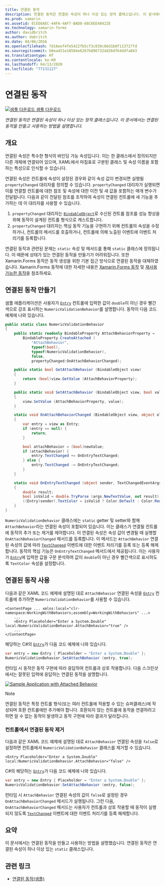 ```yaml
---
title: 연결된 동작
description: 연결된 동작은 연결된 속성이 하나 이상 있는 정적 클래스입니다. 이 문서에서는 연결된 동작을 만들고 사용하는 방법을 설명합니다.
ms.prod: xamarin
ms.assetid: ECEE6AEC-44FA-4AF7-BAD0-88C6EE48422E
ms.technology: xamarin-forms
author: davidbritch
ms.author: dabritch
ms.date: 04/06/2016
ms.openlocfilehash: 7d16eef4fe5422fb5cf3c039c66d1b0f113727fd
ms.sourcegitcommit: b0ea451e18504e6267b896732dd26df64ddfa843
ms.translationtype: HT
ms.contentlocale: ko-KR
ms.lasthandoff: 04/13/2020
ms.locfileid: "77131127"
---
```

# <a name="attached-behaviors"></a>연결된 동작

[![샘플 다운로드](~/media/shared/download.png) 샘플 다운로드](https://docs.microsoft.com/samples/xamarin/xamarin-forms-samples/behaviors-attachednumericvalidationbehavior)

_연결된 동작은 연결된 속성이 하나 이상 있는 정적 클래스입니다. 이 문서에서는 연결된 동작을 만들고 사용하는 방법을 설명합니다._

## <a name="overview"></a>개요

연결된 속성은 특수한 형식의 바인딩 가능 속성입니다. 이는 한 클래스에서 정의되지만 다른 개체에 연결되어 있으며, XAML에서 마침표로 구분된 클래스 및 속성 이름을 포함하는 특성으로 인식할 수 있습니다.

연결된 속성은 컨트롤에 속성이 설정된 경우와 같이 속성 값이 변경되면 실행될 `propertyChanged` 대리자를 정의할 수 있습니다. `propertyChanged` 대리자가 실행되면 이를 연결할 컨트롤에 대한 참조 및 속성에 대한 이전 및 새 값을 포함하는 매개 변수가 전달됩니다. 다음과 같이 전달된 참조를 조작하여 속성이 연결된 컨트롤에 새 기능을 추가하는 데 이 대리자를 사용할 수 있습니다.

1. `propertyChanged` 대리자는 [`BindableObject`](xref:Xamarin.Forms.BindableObject)로 수신된 컨트롤 참조를 성능 향상을 위해 동작이 설계된 컨트롤 형식으로 캐스트합니다.
1. `propertyChanged` 대리자는 핵심 동작 기능을 구현하기 위해 컨트롤의 속성을 수정하거나, 컨트롤의 메서드를 호출하거나, 컨트롤에 의해 노출된 이벤트에 이벤트 처리기를 등록합니다.

연결된 동작과 관련된 문제는 `static` 속성 및 메서드를 통해 `static` 클래스에 정의됩니다. 이 때문에 상태가 있는 연결된 동작을 만들기가 어려워집니다. 또한 Xamarin.Forms 동작은 동작 생성을 위한 기본 접근 방식으로 연결된 동작을 대체하였습니다. Xamarin.Forms 동작에 대한 자세한 내용은 [Xamarin.Forms 동작](~/xamarin-forms/app-fundamentals/behaviors/creating.md) 및 [재사용 가능한 동작](~/xamarin-forms/app-fundamentals/behaviors/reusable/index.md)을 참조하세요.

## <a name="creating-an-attached-behavior"></a>연결된 동작 만들기

샘플 애플리케이션은 사용자가 [`Entry`](xref:Xamarin.Forms.Entry) 컨트롤에 입력한 값이 `double`이 아닌 경우 빨간색으로 강조 표시하는 `NumericValidationBehavior`를 설명합니다. 동작이 다음 코드 예제에 나와 있습니다.

```csharp
public static class NumericValidationBehavior
{
    public static readonly BindableProperty AttachBehaviorProperty =
        BindableProperty.CreateAttached (
            "AttachBehavior",
            typeof(bool),
            typeof(NumericValidationBehavior),
            false,
            propertyChanged:OnAttachBehaviorChanged);

    public static bool GetAttachBehavior (BindableObject view)
    {
        return (bool)view.GetValue (AttachBehaviorProperty);
    }

    public static void SetAttachBehavior (BindableObject view, bool value)
    {
        view.SetValue (AttachBehaviorProperty, value);
    }

    static void OnAttachBehaviorChanged (BindableObject view, object oldValue, object newValue)
    {
        var entry = view as Entry;
        if (entry == null) {
            return;
        }

        bool attachBehavior = (bool)newValue;
        if (attachBehavior) {
            entry.TextChanged += OnEntryTextChanged;
        } else {
            entry.TextChanged -= OnEntryTextChanged;
        }
    }

    static void OnEntryTextChanged (object sender, TextChangedEventArgs args)
    {
        double result;
        bool isValid = double.TryParse (args.NewTextValue, out result);
        ((Entry)sender).TextColor = isValid ? Color.Default : Color.Red;
    }
}
```

`NumericValidationBehavior` 클래스에는 `static` getter 및 setter와 함께 `AttachBehavior`라는 연결된 속성이 포함되어 있습니다. 이는 클래스가 연결될 컨트롤에 동작의 추가 또는 제거를 제어합니다. 이 연결된 속성은 속성 값이 변경될 때 실행할 `OnAttachBehaviorChanged` 메서드를 등록합니다. 이 메서드는 `AttachBehavior` 연결된 속성의 값에 따라 [`TextChanged`](xref:Xamarin.Forms.InputView.TextChanged) 이벤트에 대한 이벤트 처리기를 등록 또는 등록 해제합니다. 동작의 핵심 기능은 `OnEntryTextChanged` 메서드에서 제공됩니다. 이는 사용자가 [`Entry`](xref:Xamarin.Forms.Entry)에 입력한 값을 구문 분석하여 값이 `double`이 아닌 경우 빨간색으로 표시하도록 `TextColor` 속성을 설정합니다.

## <a name="consuming-an-attached-behavior"></a>연결된 동작 사용

다음과 같은 XAML 코드 예제에 설명된 대로 `AttachBehavior` 연결된 속성을 [`Entry`](xref:Xamarin.Forms.Entry) 컨트롤에 추가하면 `NumericValidationBehavior`를 사용할 수 있습니다.

```xaml
<ContentPage ... xmlns:local="clr-namespace:WorkingWithBehaviors;assembly=WorkingWithBehaviors" ...>
    ...
    <Entry Placeholder="Enter a System.Double" local:NumericValidationBehavior.AttachBehavior="true" />
    ...
</ContentPage>
```

해당하는 C#의 [`Entry`](xref:Xamarin.Forms.Entry)가 다음 코드 예제에 나와 있습니다.

```csharp
var entry = new Entry { Placeholder = "Enter a System.Double" };
NumericValidationBehavior.SetAttachBehavior (entry, true);
```

런타임 시 동작은 동작 구현에 따라 응답하여 컨트롤과 상호 작용합니다. 다음 스크린샷에서는 잘못된 입력에 응답하는 연결된 동작을 설명합니다.

[![](attached-images/screenshots-sml.png "Sample Application with Attached Behavior")](attached-images/screenshots.png#lightbox "Sample Application with Attached Behavior")

> [!NOTE]
> 연결된 동작은 특정 컨트롤 형식(또는 여러 컨트롤에 적용할 수 있는 슈퍼클래스)에 작성되며 호환 컨트롤에만 추가해야 합니다. 호환되지 않는 컨트롤에 동작을 연결하려고 하면 알 수 없는 동작이 발생하고 동작 구현에 따라 결과가 달라집니다.

### <a name="removing-an-attached-behavior-from-a-control"></a>컨트롤에서 연결된 동작 제거

다음과 같은 XAML 코드 예제에 설명된 대로 `AttachBehavior` 연결된 속성을 `false`로 설정하면 컨트롤에서 `NumericValidationBehavior` 클래스를 제거할 수 있습니다.

```xaml
<Entry Placeholder="Enter a System.Double" local:NumericValidationBehavior.AttachBehavior="false" />
```

C#의 해당하는 [`Entry`](xref:Xamarin.Forms.Entry)가 다음 코드 예제에 나와 있습니다.

```csharp
var entry = new Entry { Placeholder = "Enter a System.Double" };
NumericValidationBehavior.SetAttachBehavior (entry, false);
```

런타임 시 `AttachBehavior` 연결된 속성의 값이 `false`로 설정된 경우 `OnAttachBehaviorChanged` 메서드가 실행됩니다. 그런 다음, `OnAttachBehaviorChanged` 메서드는 사용자가 컨트롤과 상호 작용할 때 동작이 실행되지 않도록 [`TextChanged`](xref:Xamarin.Forms.InputView.TextChanged) 이벤트에 대한 이벤트 처리기를 등록 해제합니다.

## <a name="summary"></a>요약

이 문서에서는 연결된 동작을 만들고 사용하는 방법을 설명했습니다. 연결된 동작은 연결된 속성이 하나 이상 있는 `static` 클래스입니다.

## <a name="related-links"></a>관련 링크

- [연결된 동작(샘플)](https://docs.microsoft.com/samples/xamarin/xamarin-forms-samples/behaviors-attachednumericvalidationbehavior)
